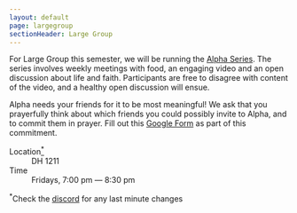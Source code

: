 ```yaml
---
layout: default
page: largegroup
sectionHeader: Large Group
---
```


<!-- <p>
While the online format is new this year we still look forward to gathering to worship God together, know Him better through scripture, have fellowship with one another, and be ignited and uplifted by the Holy Spirit. Large group is a time where the expectation is to meet God together as one body, in one accord. Come join us!
</p>
<div class="cogs cogs-large">
	<dl>
		<dt>Location</dt> <dd><a href="https://discord.gg/Af8Y8Zn" target="_blank">Discord</a></dd>
		<dt>Time</dt> <dd>Fridays, 7:30 pm EST</dd>
	</dl>
</div> -->

<!-- <p>
Large group is a weekly event where all of the small groups gather in one place to worship God through music, know Him better through scripture, have fellowship with one another, and be ignited and uplifted by the Holy Spirit. Large Group is a time of community, to meet God together as one body, in one accord. After Large Group, it is an InterVarsity tradition to get dinner together afterwards and socialize. Come join us, and bring friends!
</p>
<br/>
<p>
This semester we are trying something different, and will be doing a discussion series on the history of Christianity, which we hope will give us a nice understanding of the context of the scripture we study.
</p> -->

<p>
For Large Group this semester, we will be running the <a href="https://www.youtube.com/watch?v=_fyjL4NsAfM" target="_blank">Alpha Series</a>. The series involves weekly meetings with food, an engaging video and an open discussion about life and faith. Participants are free to disagree with content of the video, and a healthy open discussion will ensue.
</p>

<p>Alpha needs your friends for it to be most meaningful! We ask that you prayerfully think about which friends you could possibly invite to Alpha, and to commit them in prayer. Fill out this <a href="https://forms.gle/mDxTPt8Xv5wv6S8X7" target="_blank">Google Form</a> as part of this commitment.</p>

<div class="cogs cogs-large">
	<dl>
		<dt>Location<a href="#location-addendum"><sup>*</sup></a></dt> <dd>DH 1211</dd>
		<dt>Time</dt> <dd>Fridays, 7:00 pm &mdash; 8:30 pm</dd>
	</dl>
</div>

<p id="location-addendum">
	<sup>*</sup>Check the <a href="https://discord.gg/Af8Y8Zn" target="_blank">discord</a> for any last minute changes
</p>
